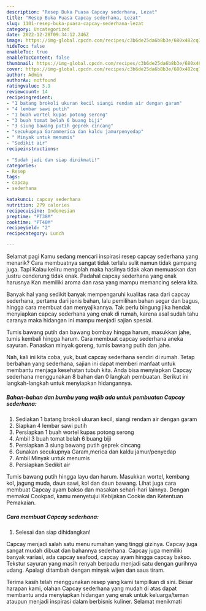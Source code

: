 ```yaml
---
description: "Resep Buka Puasa Capcay sederhana, Lezat"
title: "Resep Buka Puasa Capcay sederhana, Lezat"
slug: 1101-resep-buka-puasa-capcay-sederhana-lezat
category: Uncategorized
date: 2022-12-28T09:34:12.246Z
image: https://img-global.cpcdn.com/recipes/c3b6de25da6b8b3e/680x482cq70/capcay-sederhana-foto-resep-utama.jpg
hideToc: false
enableToc: true
enableTocContent: false
thumbnail: https://img-global.cpcdn.com/recipes/c3b6de25da6b8b3e/680x482cq70/capcay-sederhana-foto-resep-utama.jpg
cover: https://img-global.cpcdn.com/recipes/c3b6de25da6b8b3e/680x482cq70/capcay-sederhana-foto-resep-utama.jpg
author: Admin
authorAv: notfound
ratingvalue: 3.9
reviewcount: 14
recipeingredient:
- "1 batang brokoli ukuran kecil siangi rendam air dengan garam"
- "4 lembar sawi putih"
- "1 buah wortel kupas potong serong"
- "3 buah tomat belah 6 buang biji"
- "3 siung bawang putih geprek cincang"
- "secukupnya Garammerica dan kaldu jamurpenyedap"
- " Minyak untuk menumis"
- "Sedikit air"
recipeinstructions:

- "Sudah jadi dan siap dinikmati!"
categories:
- Resep
tags:
- capcay
- sederhana

katakunci: capcay sederhana 
nutrition: 279 calories
recipecuisine: Indonesian
preptime: "PT38M"
cooktime: "PT40M"
recipeyield: "2"
recipecategory: Lunch

---
```



Selamat pagi Kamu sedang mencari inspirasi resep capcay sederhana yang menarik? Cara membuatnya sangat tidak terlalu sulit namun tidak gampang juga. Tapi Kalau keliru mengolah maka hasilnya tidak akan memuaskan dan justru cenderung tidak enak. Padahal capcay sederhana yang enak harusnya Kan memiliki aroma dan rasa yang mampu memancing selera kita.


Banyak hal yang sedikit banyak mempengaruhi kualitas rasa dari capcay sederhana, pertama dari jenis bahan, lalu pemilihan bahan segar dan bagus, hingga cara membuat dan menyajikannya. Tak perlu bingung jika hendak menyiapkan capcay sederhana yang enak di rumah, karena asal sudah tahu caranya maka hidangan ini mampu menjadi sajian spesial.

Tumis bawang putih dan bawang bombay hingga harum, masukkan jahe, tumis kembali hingga harum. Cara membuat capcay sederhana aneka sayuran. Panaskan minyak goreng, tumis bawang putih dan jahe.


Nah, kali ini kita coba, yuk, buat capcay sederhana sendiri di rumah. Tetap berbahan yang sederhana, sajian ini dapat memberi manfaat untuk membantu menjaga kesehatan tubuh kita. Anda bisa menyiapkan Capcay sederhana menggunakan 8 bahan dan 0 langkah pembuatan. Berikut ini langkah-langkah untuk menyiapkan hidangannya.

<!--inarticleads1-->

##### Bahan-bahan dan bumbu yang wajib ada untuk pembuatan Capcay sederhana:

1. Sediakan 1 batang brokoli ukuran kecil, siangi rendam air dengan garam
1. Siapkan 4 lembar sawi putih
1. Persiapkan 1 buah wortel kupas potong serong
1. Ambil 3 buah tomat belah 6 buang biji
1. Persiapkan 3 siung bawang putih geprek cincang
1. Gunakan secukupnya Garam,merica dan kaldu jamur/penyedap
1. Ambil  Minyak untuk menumis
1. Persiapkan Sedikit air


Tumis bawang putih hingga layu dan harum. Masukkan wortel, kembang kol, jagung muda, daun sawi, kol dan daun bawang. Lihat juga cara membuat Capcay ayam bakso dan masakan sehari-hari lainnya. Dengan memakai Cookpad, kamu menyetujui Kebijakan Cookie dan Ketentuan Pemakaian. 

<!--inarticleads2-->

##### Cara membuat Capcay sederhana:


1. Selesai dan siap dihidangkan!

Capcay menjadi salah satu menu rumahan yang tinggi gizinya. Capcay juga sangat mudah dibuat dan bahannya sederhana. Capcay juga memiliki banyak variasi, ada capcay seafood, capcay ayam hingga capcay bakso. Tekstur sayuran yang masih renyah berpadu menjadi satu dengan gurihnya udang. Apalagi ditambah dengan minyak wijen dan saus tiram. 

Terima kasih telah menggunakan resep yang kami tampilkan di sini. Besar harapan kami, olahan Capcay sederhana yang mudah di atas dapat membantu anda menyiapkan hidangan yang enak untuk keluarga/teman ataupun menjadi inspirasi dalam berbisnis kuliner. Selamat menikmati
